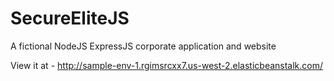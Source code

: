 # SecureEliteJS
A fictional NodeJS ExpressJS corporate application and website

View it at -
http://sample-env-1.rgimsrcxx7.us-west-2.elasticbeanstalk.com/
